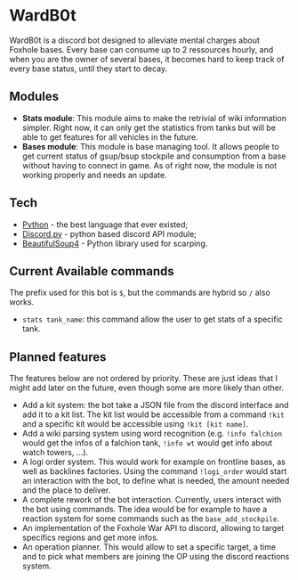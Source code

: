 
# WardB0t

WardB0t is a discord bot designed to alleviate mental charges about Foxhole bases. Every base can consume up to 2 ressources hourly, and when you are the owner of several bases, it becomes hard to keep track of every base status, until they start to decay. 

## Modules

- **Stats module**: This module aims to make the retrivial of wiki information simpler. Right now, it can only get the statistics from tanks but will be able to get features for all vehicles in the future.
- **Bases module**: This module is base managing tool. It allows people to get current status of gsup/bsup stockpile and consumption from a base without having to connect in game. As of right now, the module is not working properly and needs an update.

## Tech

- [Python](https://www.python.org/) - the best language that ever existed;
- [Discord.py](https://discordpy.readthedocs.io/en/stable/) - python based discord API module;
- [BeautifulSoup4](https://www.crummy.com/software/BeautifulSoup/) - Python library used for scarping.

## Current Available commands

The prefix used for this bot is `$`, but the commands are hybrid so `/` also works.

- `stats tank_name`: this command allow the user to get stats of a specific tank.


## Planned features

The features below are not ordered by priority. These are just ideas that I might add later on the future, even though some are more likely than other.

- Add a kit system: the bot take a JSON file from the discord interface and add it to a kit list. The kit list would be accessible from a command `!kit` and a specific kit would be accessible using `!kit [kit name]`.
- Add a wiki parsing system using word recognition (e.g. `!info falchion` would get the infos of a falchion tank, `!info wt` would get info about watch towers, ...).
- A logi order system. This would work for example on frontline bases, as well as backlines factories. Using the command `!logi_order` would start an interaction with the bot, to define what is needed, the amount needed and the place to deliver.
- A complete rework of the bot interaction. Currently, users interact with the bot using commands. The idea would be for example to have a reaction system for some commands such as the `base_add_stockpile`.
- An implementation of the Foxhole War API to discord, allowing to target specifics regions and get more infos.
- An operation planner. This would allow to set a specific target, a time and to pick what members are joining the OP using the discord reactions system.
